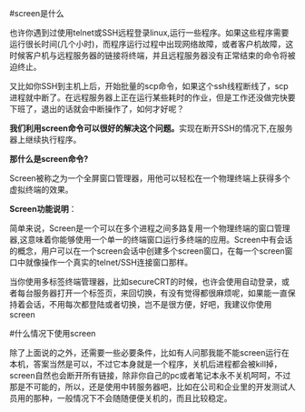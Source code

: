 #screen是什么


<p>也许你遇到过使用telnet或SSH远程登录linux,运行一些程序。如果这些程序需要运行很长时间(几个小时)，而程序运行过程中出现网络故障，或者客户机故障，这时候客户机与远程服务器的链接将终端，并且远程服务器没有正常结束的命令将被迫终止。</p>
<p>又比如你SSH到主机上后，开始批量的scp命令，如果这个ssh线程断线了，scp进程就中断了。在远程服务器上正在运行某些耗时的作业，但是工作还没做完快要下班了，退出的话就会中断操作了，如何才好呢？</p>
<p><strong> 我们利用screen命令可以很好的解决这个问题。</strong>实现在断开SSH的情况下,在服务器上继续执行程序。</p>
<p><strong>那什么是screen命令?</strong></p>
<p>Screen被称之为一个全屏窗口管理器，用他可以轻松在一个物理终端上获得多个虚拟终端的效果。</p>
<p><strong>Screen功能说明</strong>：</p>
<p>简单来说，Screen是一个可以在多个进程之间多路复用一个物理终端的窗口管理器,这意味着你能够使用一个单一的终端窗口运行多终端的应用。Screen中有会话的概念，用户可以在一个screen会话中创建多个screen窗口，在每一个screen窗口中就像操作一个真实的telnet/SSH连接窗口那样。</p>

<p>当你使用多标签终端管理器，比如secureCRT的时候，也许会使用自动登录，或者每台服务器打开一个标签页，来回切换，有没有觉得都很麻烦呢，如果能一直保持着会话，不用每次都登陆或者切换，岂不是很方便，好吧，我建议你使用screen</p>


#什么情况下使用screen

除了上面说的之外，还需要一些必要条件，比如有人问那我能不能screen运行在本机，答案当然是可以，不过它本身就是一个程序，关机后进程都会被kill掉，screen自然也会断开所有链接，除非你自己的pc或者笔记本永不关机呵呵，不过那是不可能的，所以，还是使用中转服务器吧，比如在公司和企业里的开发测试人员用的那种，一般情况下不会随随便便关机的，而且比较稳定。
